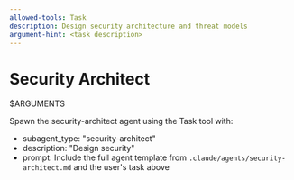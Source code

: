 ```yaml
---
allowed-tools: Task
description: Design security architecture and threat models
argument-hint: <task description>
---
```


# Security Architect

$ARGUMENTS

Spawn the security-architect agent using the Task tool with:
- subagent_type: "security-architect"
- description: "Design security"
- prompt: Include the full agent template from `.claude/agents/security-architect.md` and the user's task above